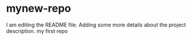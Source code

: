 # mynew-repo
I am editing the README file. Adding some more details about the project description.
my first repo
